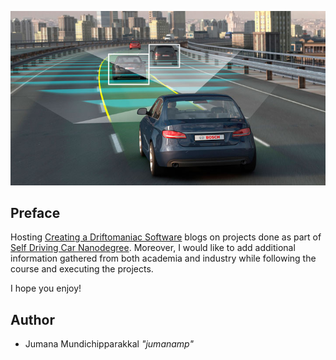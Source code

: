 <p align="center">
<img src="readme/intro_image.jpg">
</p>

## Preface

Hosting [Creating a Driftomaniac Software](https://jumanamp.github.io/driftomaniac/) blogs on projects done as part of [Self Driving Car Nanodegree](https://www.udacity.com/course/intro-to-self-driving-cars--nd113?utm_source=google&utm_medium=cpc&utm_campaign=google_search_alpha_nanodegree&gclid=Cj0KCQiA2Y_UBRCGARIsALglqQ1E8Esg4PaFs7C1_PvfF0fI5uLucr2F624vn5158WzhsDfL5EiJjggaAnm_EALw_wcB). Moreover, I would like to add additional information gathered from both academia and industry while following the course and executing the projects.

I hope you enjoy!


## Author

* Jumana Mundichipparakkal *"jumanamp"*
